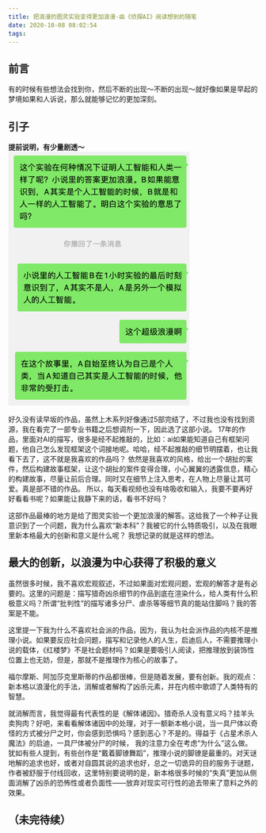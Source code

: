 ```yaml
---
title: 把浪漫的图灵实验变得更加浪漫-由《侦探AI》阅读想到的随笔
date: 2020-10-08 08:02:54
tags:
---
```


## 前言

有的时候有些想法会找到你，然后不断的出现～不断的出现～就好像如果是早起的梦境如果和人诉说，那么就能够记忆的更加深刻。

## 引子

**提前说明，有少量剧透～**
![我读完《侦探AI》和友人的对话](arc-2-AI-romantic/talk-with-friend.png)

好久没有读早坂的作品，虽然上木系列好像通过5部完结了，不过我也没有找到资源，我在看完了一部专业书籍之后想调剂一下，因此选了这部小说。
17年的作品，里面对AI的描写，很多是经不起推敲的，比如：ai如果能知道自己有框架问题，他自己怎么发现框架这个词接地呢。哈哈，经不起推敲的细节明摆着，也让我看下去了，这不就是我喜欢的作品吗？
依然是我喜欢的风格，给出一个胡扯的案件，然后构建故事框架，让这个胡扯的案件变得合理，小心翼翼的透露信息，精心的构建故事，尽量让前后合理。同时又在细节上注入思考，在人物上尽量让其可爱。真是部不错的作品。
所以，每天看视频也没有啥吸收和输入，我要不要再好好看看书呢？如果能让我静下来的话，看书不好吗？

这部作品最棒的地方是给了图灵实验一个更加浪漫的解答。这给我了一个种子让我意识到了一个问题，我为什么喜欢“新本科”？我被它的什么特质吸引，以及在我眼里新本格最大的创新和意义是什么呢？
我想记录的就是这样的想法。

## 最大的创新，以浪漫为中心获得了积极的意义

虽然很多时候，我不喜欢宏观叙述，不过如果面对宏观问题，宏观的解答才是有必要的。这里的问题是：描写猎奇凶杀细节的作品到底在渲染什么，给人类有什么积极意义吗？所谓“批判性”的描写诸多分尸、虐杀等等细节真的能站住脚吗？我的答案是不能。

这里提一下我为什么不喜欢社会派的作品，因为，我认为社会派作品的内核不是推理小说。如果要反应社会问题，描写和记录他人的人生，启迪后人，不需要推理小说的载体，《红楼梦》不是社会题材吗？如果是要吸引人阅读，把推理放到装饰性位置上也无妨，但是，那就不是推理作为核心的故事了。

福尔摩斯、阿加莎克里斯蒂的作品都很棒，但是随着发展，要有创新。我的观点：新本格以浪漫化的手法，消解或者解构了凶杀元素，并在内核中歌颂了人类特有的智慧。

就消解而言，我觉得最有代表性的是《解体诸因》。猎奇杀人没有意义吗？挂羊头卖狗肉？好吧，来看看解体诸因中的处理，对于一额新本格小说，当一具尸体以奇怪的方式被分尸之时，你会感到恐惧吗？感到恶心？不是的。得益于《占星术杀人魔法》的启迪，一具尸体被分尸的时候， 我的注意力全在考虑“为什么”这么做。犹如有些人提到，有些创作是“戴着脚镣舞蹈”，推理小说的脚镣是最重的。对天谜地解的追求也好，或者对自圆其说的追求也好，总之一切诡异的目的服务于谜题，作者被舒服于付线回收，这里特别要说明的是，新本格很多时候的“失真”更加从侧面消解了凶杀的恐怖性或者负面性——放弃对现实可行性的追去带来了意料之外的效果。

## （未完待续）
